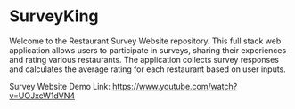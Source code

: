 # SurveyKing
Welcome to the Restaurant Survey Website repository. This full stack web application allows users to participate in surveys, sharing their experiences and rating various restaurants. The application collects survey responses and calculates the average rating for each restaurant based on user inputs.

Survey Website Demo Link: https://www.youtube.com/watch?v=UOJxcW1dVN4

